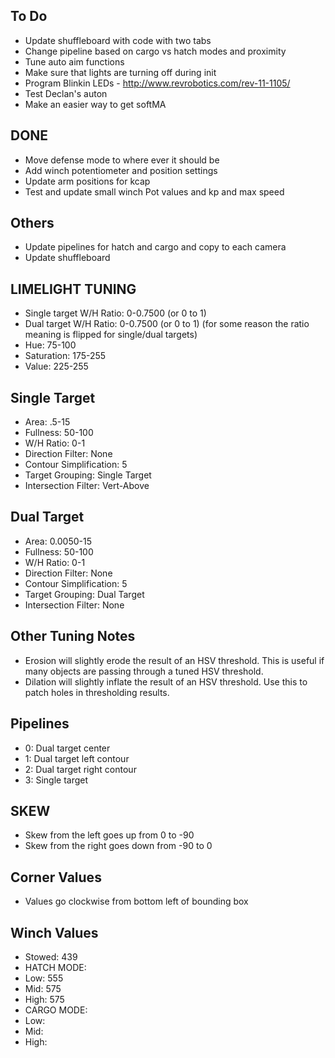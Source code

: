 ## To Do ##
- Update shuffleboard with code with two tabs
- Change pipeline based on cargo vs hatch modes and proximity
- Tune auto aim functions
- Make sure that lights are turning off during init
- Program Blinkin LEDs - http://www.revrobotics.com/rev-11-1105/
- Test Declan's auton
- Make an easier way to get softMA

## DONE ##
- Move defense mode to where ever it should be
- Add winch potentiometer and position settings
- Update arm positions for kcap
- Test and update small winch Pot values and kp and max speed

## Others ##
- Update pipelines for hatch and cargo and copy to each camera
- Update shuffleboard

## LIMELIGHT TUNING ##
- Single target W/H Ratio: 0-0.7500 (or 0 to 1)
- Dual target W/H Ratio: 0-0.7500 (or 0 to 1) (for some reason the ratio meaning is flipped for single/dual targets)
- Hue: 75-100
- Saturation: 175-255
- Value: 225-255
## Single Target ##
- Area: .5-15
- Fullness: 50-100
- W/H Ratio: 0-1
- Direction Filter: None
- Contour Simplification: 5
- Target Grouping: Single Target
- Intersection Filter: Vert-Above
## Dual Target ##
- Area: 0.0050-15
- Fullness: 50-100
- W/H Ratio: 0-1
- Direction Filter: None
- Contour Simplification: 5
- Target Grouping: Dual Target
- Intersection Filter: None
## Other Tuning Notes ##
- Erosion will slightly erode the result of an HSV threshold. This is useful if many objects are passing through a tuned HSV threshold.
- Dilation will slightly inflate the result of an HSV threshold. Use this to patch holes in thresholding results.
## Pipelines ##
- 0: Dual target center
- 1: Dual target left contour
- 2: Dual target right contour
- 3: Single target
## SKEW ##
- Skew from the left goes up from 0 to -90
- Skew from the right goes down from -90 to 0
## Corner Values ##
- Values go clockwise from bottom left of bounding box

## Winch Values ##
- Stowed: 439
- HATCH MODE:
- Low: 555
- Mid: 575
- High: 575
- CARGO MODE:
- Low: 
- Mid: 
- High: 